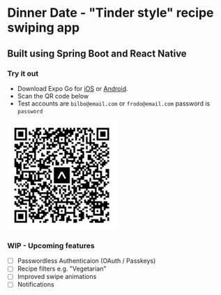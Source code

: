 # Dinner Date - "Tinder style" recipe swiping app
## Built using Spring Boot and React Native
### Try it out
- Download Expo Go for [iOS](https://apps.apple.com/us/app/expo-go/id982107779) or [Android](https://play.google.com/store/apps/details?id=host.exp.exponent&hl=en_CA&pli=1).
- Scan the QR code below
- Test accounts are `bilbo@email.com` or `frodo@email.com` password is `password`

<img src="/frontend/eas-update.svg" width="250" />

### WIP - Upcoming features
- [ ] Passwordless Authenticaion (OAuth / Passkeys)
- [ ] Recipe filters e.g. "Vegetarian"
- [ ] Improved swipe animations
- [ ] Notifications